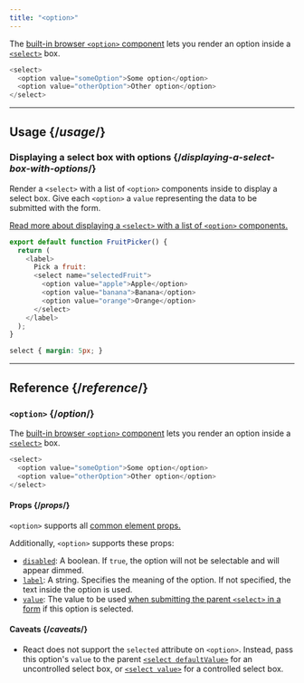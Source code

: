 ```yaml
---
title: "<option>"
---
```


<Intro>

The [built-in browser `<option>` component](https://developer.mozilla.org/en-US/docs/Web/HTML/Element/option) lets you render an option inside a [`<select>`](/apis/react-dom/components/select) box.

```js
<select>
  <option value="someOption">Some option</option>
  <option value="otherOption">Other option</option>
</select>
```

</Intro>

<InlineToc />

---

## Usage {/*usage*/}

### Displaying a select box with options {/*displaying-a-select-box-with-options*/}

Render a `<select>` with a list of `<option>` components inside to display a select box. Give each `<option>` a `value` representing the data to be submitted with the form.

[Read more about displaying a `<select>` with a list of `<option>` components.](/apis/react-dom/components/select)

<Sandpack>

```js
export default function FruitPicker() {
  return (
    <label>
      Pick a fruit:
      <select name="selectedFruit">
        <option value="apple">Apple</option>
        <option value="banana">Banana</option>
        <option value="orange">Orange</option>
      </select>
    </label>
  );
}
```

```css
select { margin: 5px; }
```

</Sandpack>  

---

## Reference {/*reference*/}

### `<option>` {/*option*/}

The [built-in browser `<option>` component](https://developer.mozilla.org/en-US/docs/Web/HTML/Element/select) lets you render an option inside a [`<select>`](/apis/react-dom/components/select) box.

```js
<select>
  <option value="someOption">Some option</option>
  <option value="otherOption">Other option</option>
</select>
```

#### Props {/*props*/}

`<option>` supports all [common element props.](/apis/react-dom/components/common#props)

Additionally, `<option>` supports these props:

* [`disabled`](https://developer.mozilla.org/en-US/docs/Web/HTML/Element/option#disabled): A boolean. If `true`, the option will not be selectable and will appear dimmed.
* [`label`](https://developer.mozilla.org/en-US/docs/Web/HTML/Element/option#label): A string. Specifies the meaning of the option. If not specified, the text inside the option is used.
* [`value`](https://developer.mozilla.org/en-US/docs/Web/HTML/Element/option#value): The value to be used [when submitting the parent `<select>` in a form](/apis/react-dom/components/select#reading-the-select-box-value-when-submitting-a-form) if this option is selected.

#### Caveats {/*caveats*/}

* React does not support the `selected` attribute on `<option>`. Instead, pass this option's `value` to the parent [`<select defaultValue>`](/apis/react-dom/components/select#providing-an-initially-selected-option) for an uncontrolled select box, or [`<select value>`](/apis/react-dom/components/select#controlling-a-select-box-with-a-state-variable) for a controlled select box.
